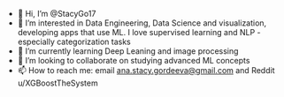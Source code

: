 - 👋 Hi, I’m @StacyGo17
- 👀 I’m interested in Data Engineering, Data Science and visualization, developing apps that use ML. I love supervised learning and NLP - especially categorization tasks
- 🌱 I’m currently learning Deep Leaning and image processing
- 💞️ I’m looking to collaborate on studying advanced ML concepts
- 📫 How to reach me:
   email ana.stacy.gordeeva@gmail.com and Reddit u/XGBoostTheSystem

<!---
StacyGo17/StacyGo17 is a ✨ special ✨ repository because its `README.md` (this file) appears on your GitHub profile.
You can click the Preview link to take a look at your changes.
--->
